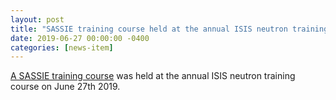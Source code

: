 ```yaml
---
layout: post
title: "SASSIE training course held at the annual ISIS neutron training course"
date: 2019-06-27 00:00:00 -0400
categories: [news-item]
---
```

[A SASSIE training course](/meetings/2019-06-27-ISIS-Neutron-Course/ "SASSIE training at 2019 ISIS Neutron Training Course")
was held at the annual ISIS neutron training course on June 27th 2019.